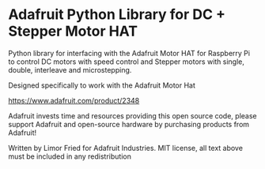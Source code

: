 Adafruit Python Library for DC + Stepper Motor HAT
=======================

Python library for interfacing with the Adafruit Motor HAT for Raspberry Pi to control DC motors with speed control and Stepper motors with single, double, interleave and microstepping.

Designed specifically to work with the Adafruit Motor Hat

https://www.adafruit.com/product/2348

Adafruit invests time and resources providing this open source code, please support Adafruit and open-source hardware by purchasing products from Adafruit!

Written by Limor Fried for Adafruit Industries.
MIT license, all text above must be included in any redistribution
